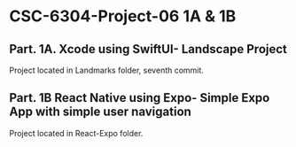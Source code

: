 # CSC-6304-Project-06 1A & 1B

## Part. 1A. Xcode using SwiftUI- Landscape Project
Project located in Landmarks folder, seventh commit.

## Part. 1B React Native using Expo- Simple Expo App with simple user navigation
Project located in React-Expo folder.
